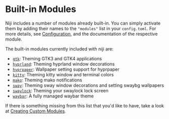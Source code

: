 # Built-in Modules

Niji includes a number of modules already built-in. You can simply
activate them by adding their names to the `"modules"` list in your
`config.toml`. For more details, see [Configuration](../configuration.md),
and the documentation of the respective module.

The built-in modules currently included with niji are:

- [`gtk`](./gtk.md): Theming GTK3 and GTK4 applications
- [`hyprland`](./hyprland.md): Theming hyprland window decorations
- [`hyprpaper`](./hyprpaper.md): Wallpaper setting support for hyprpaper
- [`kitty`](./kitty.md): Theming kitty window and terminal colors
- [`mako`](./mako.md): Theming mako notifications
- [`sway`](./sway.md): Theming sway window decorations and setting swaybg wallpapers
- [`swaylock`](./swaylock.md): Theming your swaylock lock screen
- [`waybar`](./waybar.md): A fully managed waybar theme

If there is something missing from this list that you'd like to have, take
a look at [Creating Custom Modules](../custom-modules).
